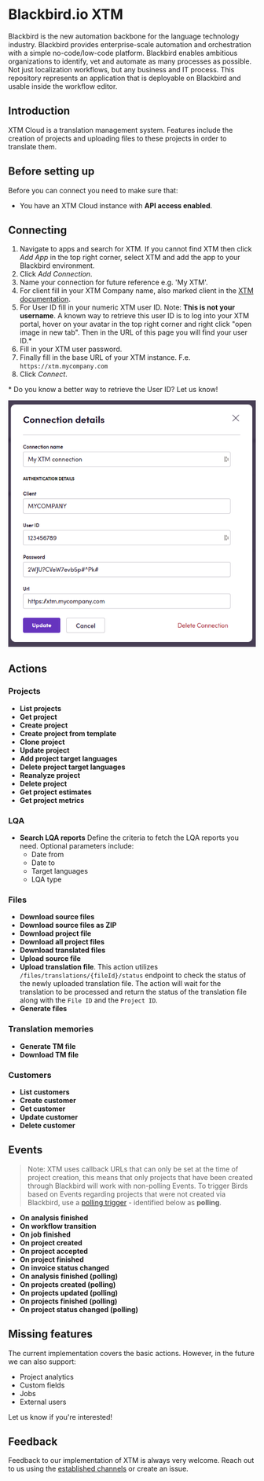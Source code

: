 # Blackbird.io XTM

Blackbird is the new automation backbone for the language technology industry. Blackbird provides enterprise-scale automation and orchestration with a simple no-code/low-code platform. Blackbird enables ambitious organizations to identify, vet and automate as many processes as possible. Not just localization workflows, but any business and IT process. This repository represents an application that is deployable on Blackbird and usable inside the workflow editor.

## Introduction

<!-- begin docs -->

XTM Cloud is a translation management system. Features include the creation of projects and uploading files to these projects in order to translate them.

## Before setting up

Before you can connect you need to make sure that:

- You have an XTM Cloud instance with **API access enabled**.

## Connecting

1. Navigate to apps and search for XTM. If you cannot find XTM then click _Add App_ in the top right corner, select XTM and add the app to your Blackbird environment.
2. Click _Add Connection_.
3. Name your connection for future reference e.g. 'My XTM'.
4. For client fill in your XTM Company name, also marked client in the [XTM documentation](https://api.xtm-cloud.com/rest-api/#tag/XTM-Basic/operation/generateToken).
5. For User ID fill in your numeric XTM user ID. Note: **This is not your username**. A known way to retrieve this user ID is to log into your XTM portal, hover on your avatar in the top right corner and right click "open image in new tab". Then in the URL of this page you will find your user ID.\*
6. Fill in your XTM user password.
7. Finally fill in the base URL of your XTM instance. F.e. `https://xtm.mycompany.com`
8. Click _Connect_.

\* Do you know a better way to retrieve the User ID? Let us know!

![connecting](image/README/1693487780830.png)

## Actions

### Projects

- **List projects**
- **Get project**
- **Create project**
- **Create project from template**
- **Clone project**
- **Update project**
- **Add project target languages**
- **Delete project target languages**
- **Reanalyze project**
- **Delete project**
- **Get project estimates**
- **Get project metrics**

### LQA

- **Search LQA reports** Define the criteria to fetch the LQA reports you need. Optional parameters include:
	- Date from
	- Date to
	- Target languages
	- LQA type

### Files

- **Download source files**
- **Download source files as ZIP**
- **Download project file**
- **Download all project files**
- **Download translated files**
- **Upload source file**
- **Upload translation file**. This action utilizes `/files/translations/{fileId}/status` endpoint to check the status of the newly uploaded translation file. The action will wait for the translation to be processed and return the status of the translation file along with the `File ID` and the `Project ID`.
- **Generate files**

### Translation memories

- **Generate TM file**
- **Download TM file**

### Customers

- **List customers**
- **Create customer**
- **Get customer**
- **Update customer**
- **Delete customer**

## Events

>Note: XTM uses callback URLs that can only be set at the time of project creation, this means that only projects that have been created through Blackbird will work with non-polling Events. To trigger Birds based on Events regarding projects that were not created via Blackbird, use a [polling trigger](https://docs.blackbird.io/concepts/triggers/#polling) - identified below as **polling**.

- **On analysis finished**
- **On workflow transition**
- **On job finished**
- **On project created**
- **On project accepted**
- **On project finished**
- **On invoice status changed**
- **On analysis finished (polling)**
- **On projects created (polling)**
- **On projects updated (polling)**
- **On projects finished (polling)**
- **On project status changed (polling)**

## Missing features

The current implementation covers the basic actions. However, in the future we can also support:

- Project analytics
- Custom fields
- Jobs
- External users

Let us know if you're interested!

## Feedback

Feedback to our implementation of XTM is always very welcome. Reach out to us using the [established channels](https://www.blackbird.io/) or create an issue.

<!-- end docs -->